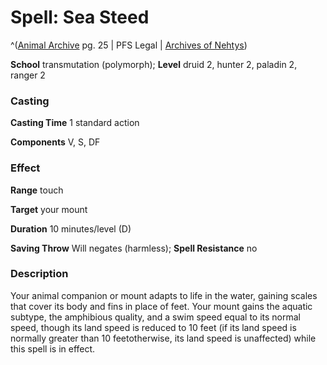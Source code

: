 # Spell: Sea Steed

^([Animal Archive][ss-sea-steed] pg. 25 | PFS Legal | [Archives of Nehtys][sn-sea-steed])

**School** transmutation (polymorph); **Level** druid 2, hunter 2, paladin 2, ranger 2

### Casting

**Casting Time** 1 standard action  

**Components** V, S, DF

### Effect

**Range** touch  

**Target** your mount  

**Duration** 10 minutes/level (D)  

**Saving Throw** Will negates (harmless); **Spell Resistance** no

### Description

Your animal companion or mount adapts to life in the water, gaining scales that cover its body and fins in place of feet. Your mount gains the aquatic subtype, the amphibious quality, and a swim speed equal to its normal speed, though its land speed is reduced to 10 feet (if its land speed is normally greater than 10 feetotherwise, its land speed is unaffected) while this spell is in effect.

[ss-sea-steed]: http://paizo.com/products/btpy8w7p
[sn-sea-steed]: http://www.archivesofnethys.com/SpellDisplay.aspx?ItemName=Sea%20Steed